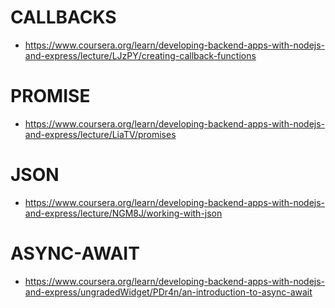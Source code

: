 # CALLBACKS

- https://www.coursera.org/learn/developing-backend-apps-with-nodejs-and-express/lecture/LJzPY/creating-callback-functions

# PROMISE

- https://www.coursera.org/learn/developing-backend-apps-with-nodejs-and-express/lecture/LiaTV/promises

# JSON

- https://www.coursera.org/learn/developing-backend-apps-with-nodejs-and-express/lecture/NGM8J/working-with-json

# ASYNC-AWAIT

- https://www.coursera.org/learn/developing-backend-apps-with-nodejs-and-express/ungradedWidget/PDr4n/an-introduction-to-async-await
